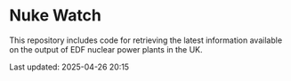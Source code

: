 # Nuke Watch

This repository includes code for retrieving the latest information available on the output of EDF nuclear power plants in the UK.

Last updated: 2025-04-26 20:15
